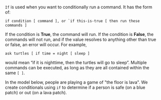 ﻿`If` is used when you want to conditionally run a command. It has the form of:



 ```if condition [ command ], or `if this-is-true [ then run these commands ]```



 If the condition is **True**, the command will run. If the condition is **False**, the commands will not run, and if the value resolves to anything other than true or false, an error will occur.  For example, 



```ask turtles [ if time = night [ sleep ]```



 would mean “if it is nighttime, then the turtles will go to sleep”. Multiple commands can be executed, as long as they are all contained within the same `[ ]`.



In the model below, people are playing a game of "the floor is lava". We create conditionals using `if` to determine if a person is safe (on a blue patch) or out (on a lava patch).